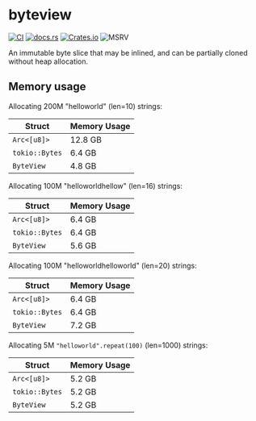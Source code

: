 # byteview

[![CI](https://github.com/marvin-j97/byteview/actions/workflows/test.yml/badge.svg)](https://github.com/marvin-j97/byteview/actions/workflows/test.yml)
[![docs.rs](https://img.shields.io/docsrs/byteview?color=green)](https://docs.rs/byteview)
[![Crates.io](https://img.shields.io/crates/v/byteview?color=blue)](https://crates.io/crates/byteview)
![MSRV](https://img.shields.io/badge/MSRV-1.70.0-blue)

An immutable byte slice that may be inlined, and can be partially cloned without heap allocation.

## Memory usage

Allocating 200M "helloworld" (len=10) strings:

|  Struct         | Memory Usage |
|-----------------|--------------|
| `Arc<[u8]>`     | 12.8 GB      |
| `tokio::Bytes`  | 6.4 GB       |
| `ByteView`     | 4.8 GB       |

Allocating 100M "helloworldhellow" (len=16) strings:

|  Struct         | Memory Usage |
|-----------------|--------------|
| `Arc<[u8]>`     | 6.4 GB       |
| `tokio::Bytes`  | 6.4 GB       |
| `ByteView`     | 5.6 GB       |

Allocating 100M "helloworldhelloworld" (len=20) strings:

|  Struct         | Memory Usage |
|-----------------|--------------|
| `Arc<[u8]>`     | 6.4 GB       |
| `tokio::Bytes`  | 6.4 GB       |
| `ByteView`     | 7.2 GB       |

Allocating 5M `"helloworld".repeat(100)` (len=1000) strings:

|  Struct         | Memory Usage |
|-----------------|--------------|
| `Arc<[u8]>`     | 5.2 GB       |
| `tokio::Bytes`  | 5.2 GB       |
| `ByteView`     | 5.2 GB       |
